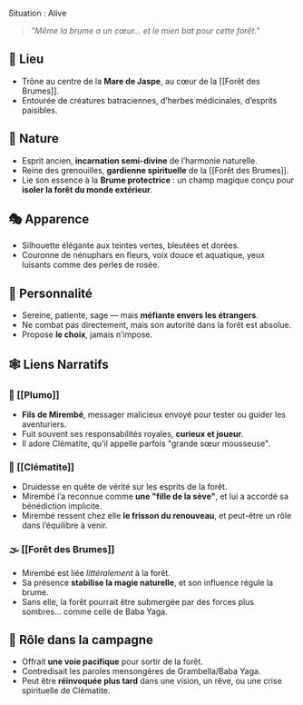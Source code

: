 Situation :  Alive 

> *"Même la brume a un cœur… et le mien bat pour cette forêt."*

## 📍 Lieu
- Trône au centre de la **Mare de Jaspe**, au cœur de la [[Forêt des Brumes]].
- Entourée de créatures batraciennes, d’herbes médicinales, d’esprits paisibles.

## 🧬 Nature
- Esprit ancien, **incarnation semi-divine** de l’harmonie naturelle.
- Reine des grenouilles, **gardienne spirituelle** de la [[Forêt des Brumes]].
- Lie son essence à la **Brume protectrice** : un champ magique conçu pour **isoler la forêt du monde extérieur**.

## 🎭 Apparence
- Silhouette élégante aux teintes vertes, bleutées et dorées.
- Couronne de nénuphars en fleurs, voix douce et aquatique, yeux luisants comme des perles de rosée.

## 🧠 Personnalité
- Sereine, patiente, sage — mais **méfiante envers les étrangers**.
- Ne combat pas directement, mais son autorité dans la forêt est absolue.
- Propose **le choix**, jamais n’impose.

## 🕸️ Liens Narratifs

### 🐸 [[Plumo]]
- **Fils de Mirembé**, messager malicieux envoyé pour tester ou guider les aventuriers.
- Fuit souvent ses responsabilités royales, **curieux et joueur**.
- Il adore Clématite, qu’il appelle parfois "grande sœur mousseuse".

### 🌿 [[Clématite]]
- Druidesse en quête de vérité sur les esprits de la forêt.
- Mirembé l’a reconnue comme **une "fille de la sève"**, et lui a accordé sa bénédiction implicite.
- Mirembé ressent chez elle **le frisson du renouveau**, et peut-être un rôle dans l’équilibre à venir.

### 🌫️ [[Forêt des Brumes]]
- Mirembé est liée *littéralement* à la forêt.
- Sa présence **stabilise la magie naturelle**, et son influence régule la brume.
- Sans elle, la forêt pourrait être submergée par des forces plus sombres… comme celle de Baba Yaga.

## 🧩 Rôle dans la campagne
- Offrait **une voie pacifique** pour sortir de la forêt.
- Contredisait les paroles mensongères de Grambella/Baba Yaga.
- Peut être **réinvoquée plus tard** dans une vision, un rêve, ou une crise spirituelle de Clématite.
